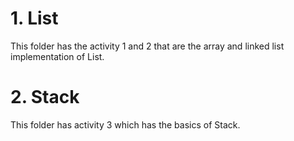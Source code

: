 # 1. List
This folder has the activity 1 and 2 that are the array and linked list implementation of List.

# 2. Stack
This folder has activity 3 which has the basics of Stack.
